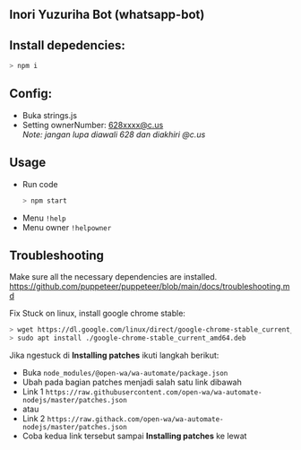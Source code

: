 ## Inori Yuzuriha Bot (whatsapp-bot)

## **Install depedencies:**

```bash
> npm i
```

## **Config:**

-   Buka strings.js
-   Setting ownerNumber: 628xxxx@c.us
    <br><em>Note: jangan lupa diawali 628 dan diakhiri @c.us</em>

## **Usage**

- Run code
    ```bash
    > npm start
    ```
- Menu `!help`
- Menu owner `!helpowner` 

## **Troubleshooting**

Make sure all the necessary dependencies are installed. https://github.com/puppeteer/puppeteer/blob/main/docs/troubleshooting.md

Fix Stuck on linux, install google chrome stable:

```bash
> wget https://dl.google.com/linux/direct/google-chrome-stable_current_amd64.deb
> sudo apt install ./google-chrome-stable_current_amd64.deb
```

Jika ngestuck di **Installing patches** ikuti langkah berikut:

-   Buka `node_modules/@open-wa/wa-automate/package.json`
-   Ubah pada bagian patches menjadi salah satu link dibawah
-   Link 1 `https://raw.githubusercontent.com/open-wa/wa-automate-nodejs/master/patches.json`
-   atau
-   Link 2 `https://raw.githack.com/open-wa/wa-automate-nodejs/master/patches.json`
-   Coba kedua link tersebut sampai **Installing patches** ke lewat